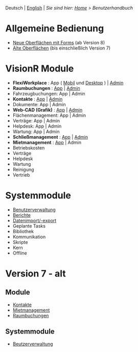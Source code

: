 <!-- TITLE: Benutzerhandbuch -->
<!-- SUBTITLE: Dokumentation der Oberflächen und Module in VisionR für Benutzer -->

Deutsch | [English](../../en/user-guide/user-guide) | *Sie sind hier: [Home](../../home) > Benutzerhandbuch*

# Allgemeine Bedienung

* [Neue Oberflächen mit Forms](general/general) (ab Version 8)
* [Alte Oberflächen](version7/general) (bis einschließlich Version 7)

# VisionR Module

* **FlexiWorkplace** : App ( [Mobil](apps/flexi-workplace-mobile) und [Desktop](apps/flexi-workplace-desktop) ) | [Admin](admin/flexi-workplace)
* **Raumbuchungen** : [App](apps/reservations-space) | [Admin](apps/reservations-space)
* Fahrzeugbuchungen: App | Admin
* **Kontakte** : [App](apps/contacts) | [Admin](apps/contacts)
* Dokumente: App | Admin
* **Web-CAD (Grafik)** : [App](apps/graphics) | [Admin](admin/graphics)
* Flächenmanagement: App | Admin
* Verträge: App | Admin
* Helpdesk: App | Admin
* Wartung: App | Admin
* **Schließmanagement** : [App](apps/keys) | [Admin](admin/keys)
* **Mietmanagement** : [App](apps/rentals) | Admin
* Betriebskosten
* Verträge
* Helpdesk
* Wartung
* Reinigung
* Vertrieb

# Systemmodule

* [Benutzerverwaltung](system/user-management)
* [Berichte](system/reports)
* [Datenimport/-export](system/data-exchange)
* Geplante Tasks
* Bibliothek
* Kommunikation
* Skripte
* Kern
* Offline
# Version 7 - alt

## Module

* [Kontakte](version7/contacts)
* [Mietmanagement](version7/rentals)
* [Raumbuchungen](version7/reservations)

## Systemmodule

* [Beutzerverwaltung](version7/user-management)